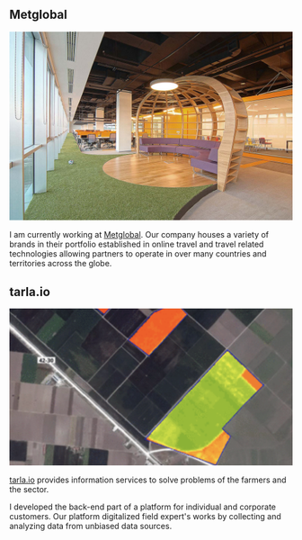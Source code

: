 ## Metglobal
![metglobal](assets/images/metglobal.jpg)

I am currently working at [Metglobal](https://www.metglobal.com/). 
Our company houses a variety of brands in their portfolio established in online travel and travel related technologies 
allowing partners to operate in over many countries and territories across the globe.

## tarla.io
![tarlaio](assets/images/tarlaio.png)

[tarla.io](tarla.io) provides information services to solve problems of the farmers and the sector.

I developed the back-end part of a platform for individual and corporate customers.
Our platform digitalized field expert's works by collecting and analyzing data from unbiased 
data sources.
